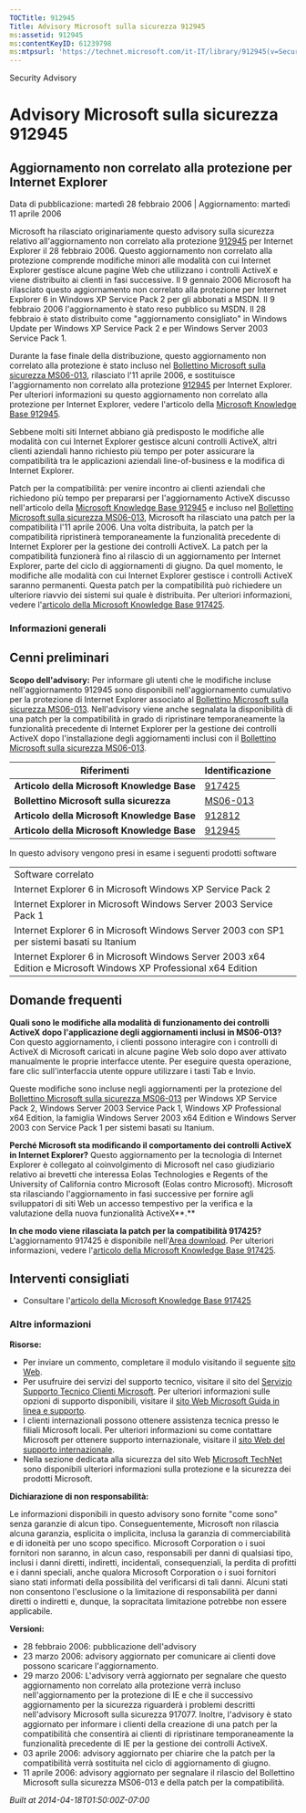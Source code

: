 ```yaml
---
TOCTitle: 912945
Title: Advisory Microsoft sulla sicurezza 912945
ms:assetid: 912945
ms:contentKeyID: 61239798
ms:mtpsurl: 'https://technet.microsoft.com/it-IT/library/912945(v=Security.10)'
---
```


Security Advisory

Advisory Microsoft sulla sicurezza 912945
=========================================

Aggiornamento non correlato alla protezione per Internet Explorer
-----------------------------------------------------------------

Data di pubblicazione: martedì 28 febbraio 2006 | Aggiornamento: martedì 11 aprile 2006

Microsoft ha rilasciato originariamente questo advisory sulla sicurezza relativo all'aggiornamento non correlato alla protezione [912945](http://support.microsoft.com/kb/912945) per Internet Explorer il 28 febbraio 2006. Questo aggiornamento non correlato alla protezione comprende modifiche minori alle modalità con cui Internet Explorer gestisce alcune pagine Web che utilizzano i controlli ActiveX e viene distribuito ai clienti in fasi successive. Il 9 gennaio 2006 Microsoft ha rilasciato questo aggiornamento non correlato alla protezione per Internet Explorer 6 in Windows XP Service Pack 2 per gli abbonati a MSDN. Il 9 febbraio 2006 l'aggiornamento è stato reso pubblico su MSDN. Il 28 febbraio è stato distribuito come "aggiornamento consigliato" in Windows Update per Windows XP Service Pack 2 e per Windows Server 2003 Service Pack 1.

Durante la fase finale della distribuzione, questo aggiornamento non correlato alla protezione è stato incluso nel [Bollettino Microsoft sulla sicurezza MS06-013](http://technet.microsoft.com/security/bulletin/ms06-013), rilasciato l'11 aprile 2006, e sostituisce l'aggiornamento non correlato alla protezione [912945](http://support.microsoft.com/kb/912945) per Internet Explorer. Per ulteriori informazioni su questo aggiornamento non correlato alla protezione per Internet Explorer, vedere l'articolo della [Microsoft Knowledge Base 912945](http://support.microsoft.com/kb/912945).

Sebbene molti siti Internet abbiano già predisposto le modifiche alle modalità con cui Internet Explorer gestisce alcuni controlli ActiveX, altri clienti aziendali hanno richiesto più tempo per poter assicurare la compatibilità tra le applicazioni aziendali line-of-business e la modifica di Internet Explorer.

Patch per la compatibilità: per venire incontro ai clienti aziendali che richiedono più tempo per prepararsi per l'aggiornamento ActiveX discusso nell'articolo della [Microsoft Knowledge Base 912945](http://support.microsoft.com/kb/912945) e incluso nel [Bollettino Microsoft sulla sicurezza MS06-013](http://technet.microsoft.com/security/bulletin/ms06-013), Microsoft ha rilasciato una patch per la compatibilità l'11 aprile 2006. Una volta distribuita, la patch per la compatibilità ripristinerà temporaneamente la funzionalità precedente di Internet Explorer per la gestione dei controlli ActiveX. La patch per la compatibilità funzionerà fino al rilascio di un aggiornamento per Internet Explorer, parte del ciclo di aggiornamenti di giugno. Da quel momento, le modifiche alle modalità con cui Internet Explorer gestisce i controlli ActiveX saranno permanenti. Questa patch per la compatibilità può richiedere un ulteriore riavvio dei sistemi sui quale è distribuita. Per ulteriori informazioni, vedere l'[articolo della Microsoft Knowledge Base 917425](http://support.microsoft.com/kb/917425).

### Informazioni generali

Cenni preliminari
-----------------

<span></span>
**Scopo dell'advisory:** Per informare gli utenti che le modifiche incluse nell'aggiornamento 912945 sono disponibili nell'aggiornamento cumulativo per la protezione di Internet Explorer associato al [Bollettino Microsoft sulla sicurezza MS06-013](http://technet.microsoft.com/security/bulletin/ms06-013). Nell'advisory viene anche segnalata la disponibilità di una patch per la compatibilità in grado di ripristinare temporaneamente la funzionalità precedente di Internet Explorer per la gestione dei controlli ActiveX dopo l'installazione degli aggiornamenti inclusi con il [Bollettino Microsoft sulla sicurezza MS06-013](http://technet.microsoft.com/security/bulletin/ms06-013).

| Riferimenti                                 | Identificazione                                                     |
|---------------------------------------------|---------------------------------------------------------------------|
| **Articolo della Microsoft Knowledge Base** | [917425](http://support.microsoft.com/kb/917425)                    |
| **Bollettino Microsoft sulla sicurezza**    | [MS06-013](http://technet.microsoft.com/security/bulletin/ms06-013) |
| **Articolo della Microsoft Knowledge Base** | [912812](http://support.microsoft.com/kb/912812)                    |
| **Articolo della Microsoft Knowledge Base** | [912945](http://support.microsoft.com/kb/912945)                    |

In questo advisory vengono presi in esame i seguenti prodotti software

|                                                                                                                  |
|------------------------------------------------------------------------------------------------------------------|
| Software correlato                                                                                               |
| Internet Explorer 6 in Microsoft Windows XP Service Pack 2                                                       |
| Internet Explorer in Microsoft Windows Server 2003 Service Pack 1                                                |
| Internet Explorer 6 in Microsoft Windows Server 2003 con SP1 per sistemi basati su Itanium                       |
| Internet Explorer 6 in Microsoft Windows Server 2003 x64 Edition e Microsoft Windows XP Professional x64 Edition |

Domande frequenti
-----------------

<span></span>
**Quali sono le modifiche alla modalità di funzionamento dei controlli ActiveX dopo l'applicazione degli aggiornamenti inclusi in MS06-013?**
Con questo aggiornamento, i clienti possono interagire con i controlli di ActiveX di Microsoft caricati in alcune pagine Web solo dopo aver attivato manualmente le proprie interfacce utente. Per eseguire questa operazione, fare clic sull'interfaccia utente oppure utilizzare i tasti Tab e Invio.

Queste modifiche sono incluse negli aggiornamenti per la protezione del [Bollettino Microsoft sulla sicurezza MS06-013](http://technet.microsoft.com/security/bulletin/ms06-013) per Windows XP Service Pack 2, Windows Server 2003 Service Pack 1, Windows XP Professional x64 Edition, la famiglia Windows Server 2003 x64 Edition e Windows Server 2003 con Service Pack 1 per sistemi basati su Itanium.

**Perché Microsoft sta modificando il comportamento dei controlli ActiveX in Internet Explorer?**
Questo aggiornamento per la tecnologia di Internet Explorer è collegato al coinvolgimento di Microsoft nel caso giudiziario relativo ai brevetti che interessa Eolas Technologies e Regents of the University of California contro Microsoft (Eolas contro Microsoft). Microsoft sta rilasciando l'aggiornamento in fasi successive per fornire agli sviluppatori di siti Web un accesso tempestivo per la verifica e la valutazione della nuova funzionalità ActiveX**.**

**In che modo viene rilasciata la patch per la compatibilità 917425?**
L'aggiornamento 917425 è disponibile nell'[Area download](http://www.microsoft.com/downloads/search.aspx?displaylang=it). Per ulteriori informazioni, vedere l'[articolo della Microsoft Knowledge Base 917425](http://support.microsoft.com/kb/917425).

Interventi consigliati
----------------------

<span></span>
-   Consultare l'[articolo della Microsoft Knowledge Base 917425](http://support.microsoft.com/kb/917425)

### Altre informazioni

**Risorse:**

-   Per inviare un commento, completare il modulo visitando il seguente [sito Web](https://support.microsoft.com/common/survey.aspx?scid=sw;en;1257&amp;showpage=1&amp;ws=technet&amp;sd=tech).
-   Per usufruire dei servizi del supporto tecnico, visitare il sito del [Servizio Supporto Tecnico Clienti Microsoft](http://go.microsoft.com/fwlink/?linkid=21131). Per ulteriori informazioni sulle opzioni di supporto disponibili, visitare il [sito Web Microsoft Guida in linea e supporto](http://support.microsoft.com/).
-   I clienti internazionali possono ottenere assistenza tecnica presso le filiali Microsoft locali. Per ulteriori informazioni su come contattare Microsoft per ottenere supporto internazionale, visitare il [sito Web del supporto internazionale](http://go.microsoft.com/fwlink/?linkid=21155).
-   Nella sezione dedicata alla sicurezza del sito Web [Microsoft TechNet](http://www.microsoft.com/italy/technet) sono disponibili ulteriori informazioni sulla protezione e la sicurezza dei prodotti Microsoft.

**Dichiarazione di non responsabilità:**

Le informazioni disponibili in questo advisory sono fornite "come sono" senza garanzie di alcun tipo. Conseguentemente, Microsoft non rilascia alcuna garanzia, esplicita o implicita, inclusa la garanzia di commerciabilità e di idoneità per uno scopo specifico. Microsoft Corporation o i suoi fornitori non saranno, in alcun caso, responsabili per danni di qualsiasi tipo, inclusi i danni diretti, indiretti, incidentali, consequenziali, la perdita di profitti e i danni speciali, anche qualora Microsoft Corporation o i suoi fornitori siano stati informati della possibilità del verificarsi di tali danni. Alcuni stati non consentono l'esclusione o la limitazione di responsabilità per danni diretti o indiretti e, dunque, la sopracitata limitazione potrebbe non essere applicabile.

**Versioni:**

-   28 febbraio 2006: pubblicazione dell'advisory
-   23 marzo 2006: advisory aggiornato per comunicare ai clienti dove possono scaricare l'aggiornamento.
-   29 marzo 2006: L'advisory verrà aggiornato per segnalare che questo aggiornamento non correlato alla protezione verrà incluso nell'aggiornamento per la protezione di IE e che il successivo aggiornamento per la sicurezza riguarderà i problemi descritti nell'advisory Microsoft sulla sicurezza 917077. Inoltre, l'advisory è stato aggiornato per informare i clienti della creazione di una patch per la compatibilità che consentirà ai clienti di ripristinare temporaneamente la funzionalità precedente di IE per la gestione dei controlli ActiveX.
-   03 aprile 2006: advisory aggiornato per chiarire che la patch per la compatibilità verrà sostituita nel ciclo di aggiornamento di giugno.
-   11 aprile 2006: advisory aggiornato per segnalare il rilascio del Bollettino Microsoft sulla sicurezza MS06-013 e della patch per la compatibilità.

*Built at 2014-04-18T01:50:00Z-07:00*
